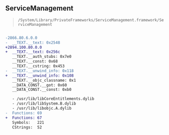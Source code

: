 ## ServiceManagement

> `/System/Library/PrivateFrameworks/ServiceManagement.framework/ServiceManagement`

```diff

-2866.80.6.0.0
-  __TEXT.__text: 0x2548
+2894.100.80.0.0
+  __TEXT.__text: 0x256c
   __TEXT.__auth_stubs: 0x7e0
   __TEXT.__const: 0x68
   __TEXT.__cstring: 0x453
-  __TEXT.__unwind_info: 0x118
+  __TEXT.__unwind_info: 0x108
   __TEXT.__objc_classname: 0x1
   __DATA_CONST.__got: 0x60
   __DATA_CONST.__const: 0xb0

   - /usr/lib/libCoreEntitlements.dylib
   - /usr/lib/libSystem.B.dylib
   - /usr/lib/libobjc.A.dylib
-  Functions: 69
+  Functions: 67
   Symbols:   221
   CStrings:  52
 

```
